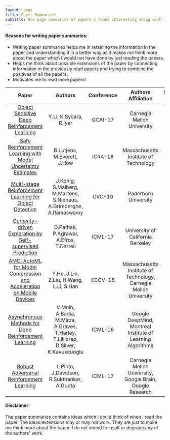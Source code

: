 ```yaml
---
layout: page
title: Paper Summaries
subtitle: One page summaries of papers I found interesting along with ideas to extend them!
---
```


#### Reasons for writing paper summaries:
* Writing paper summaries helps me in retaining the information in the paper and understanding it in a better way as it makes me think more about the paper which I would not have done by just reading the papers.
* Helps me think about possible extensions of the paper by connecting information in the previously read papers and trying to combine the positives of all the papers.
* Motivates me to read more papers!

| Paper         | Authors        | Conference  | Authors Affiliation | Summary Link |
| :-------------: |:-------------:| :-----:| :-----:| :-------: |
| [Object Sensitive Deep Reinforcement Learning](https://arxiv.org/abs/1809.06064) | Y.Li, K.Sycara, R.Iyer | GCAI-17  | Carnegie Mellon University | [Link](https://github.com/nsidn98/RL-Paper-Reviews/blob/master/Paper%20Summaries/Object%20Sensitive%20Deep%20RL/Review.pdf) |
| [Safe Reinforcement Learning with Model Uncertainty Estimates](https://arxiv.org/abs/1810.08700) | B.Lutjens, M.Everett, J.How      | ICRA-18 | Massachusetts Institute of Technology | [Link](https://github.com/nsidn98/RL-Paper-Reviews/blob/master/Paper%20Summaries/Safe%20RL%20with%20model%20uncertainty%20estimates/Safe_RL_review.pdf) |
|[Multi-stage Reinforcement Learning for Object Detection](https://arxiv.org/pdf/1810.10325.pdf)| J.Konig, S.Malberg, M.Martens, S.Niehaus, A.Grimberghe, A.Ramaswamy| CVC-19 | Paderborn University| [Link](https://github.com/nsidn98/RL-Paper-Reviews/blob/master/Paper%20Summaries/Multi-Stage%20RL%20for%20Object%20Detection/Multi_Stage_RL_for_Object_Detection_review.pdf) |
| [Curiosity-driven Exploration by Self-supervised Prediction](https://arxiv.org/pdf/1705.05363.pdf) | D.Pathak, P.Agrawal, A.Efros, T.Darrell | ICML-17 | University of California Berkeley | [Link](https://github.com/nsidn98/RL-Paper-Reviews/blob/master/Paper%20Summaries/No%20Reward%20RL/NoRewardRL_review.pdf) |
| [AMC: AutoML for Model Compression and Acceleration on Mobile Devices](https://arxiv.org/pdf/1802.03494.pdf) | Y.He, J.Lin, Z.Liu, H.Wang, L.Li, S.Han | ECCV-18 | Massachusetts Institute of Technology, Carnegie Mellon University | [Link](https://github.com/nsidn98/RL-Paper-Reviews/blob/master/Paper%20Summaries/AutoML%20for%20Model%20Compression/AutoML_for_Model_Compression_review.pdf) |
| [Asynchronous Methods for Deep Reinforcement Learning](https://arxiv.org/pdf/1602.01783.pdf) | V.Mnih, A.Badia, M.Mirza, A.Graves, T.Harley, T.Lillicrap, D.Silver, K.Kavukcuoglu | ICML-16 | Google DeepMind, Montreal Institute of Learning Algorithms | [Link](https://github.com/nsidn98/RL-Paper-Reviews/blob/master/Paper%20Summaries/A3C/A3C_review.pdf) |
|[Robust Adversarial Reinforcement Learning](https://arxiv.org/pdf/1703.02702.pdf)| L.Pinto, J.Davidson, R.Sukthankar, A.Gupta | ICML-17 | Carnegie Mellon University, Google Brain, Google Research | [Link](https://github.com/nsidn98/RL-Paper-Reviews/blob/master/Paper%20Summaries/RARL/RARL_summary.pdf) |


#### Disclaimer:
The paper summaries contains ideas which I could think of when I read the paper. The ideas/extensions may or may not work. They are just to make me think more about the paper. I do not intend to insult or degrade any of the authors' work.
